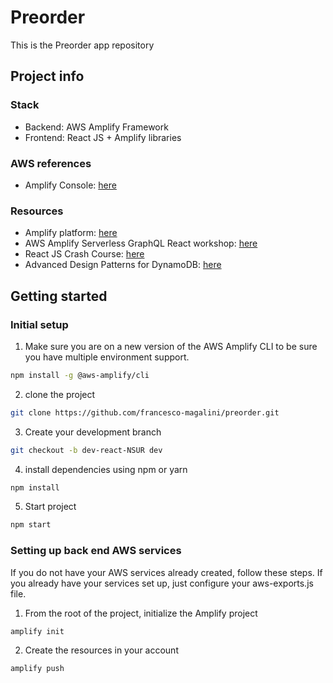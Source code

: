 # Preorder

This is the Preorder app repository

## Project info

### Stack

- Backend: AWS Amplify Framework
- Frontend: React JS +  Amplify libraries

### AWS references

- Amplify Console: [here](https://eu-central-1.console.aws.amazon.com/amplify/)

### Resources

- Amplify platform: [here](https://docs.amplify.aws/)
- AWS Amplify Serverless GraphQL React workshop: [here](https://www.youtube.com/watch?v=HZUlQ7Z2xHQ)
- React JS Crash Course: [here](https://www.youtube.com/watch?v=sBws8MSXN7A)
- Advanced Design Patterns for DynamoDB: [here](https://www.youtube.com/watch?v=HaEPXoXVf2k)
   
## Getting started    

### Initial setup

1. Make sure you are on a new version of the AWS Amplify CLI to be sure you have multiple environment support.

```sh
npm install -g @aws-amplify/cli
```

2. clone the project    

```sh
git clone https://github.com/francesco-magalini/preorder.git
```

3. Create your development branch

```sh
git checkout -b dev-react-NSUR dev
```

4. install dependencies using npm or yarn    

```sh
npm install
```

5. Start project    

```sh
npm start
```

### Setting up back end AWS services

If you do not have your AWS services already created, follow these steps. If you already have your services set up, just configure your aws-exports.js file.    

1. From the root of the project, initialize the Amplify project    

```sh
amplify init
```

2. Create the resources in your account

```sh
amplify push
```

